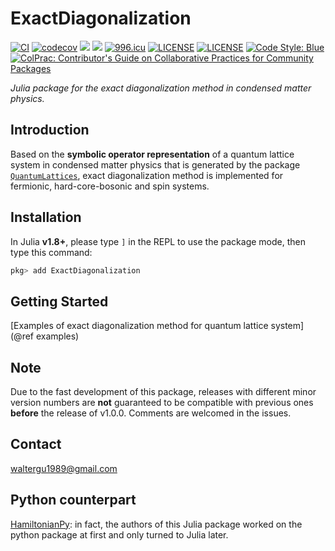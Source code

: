 # ExactDiagonalization

[![CI](https://github.com/Quantum-Many-Body/ExactDiagonalization.jl/actions/workflows/CI.yml/badge.svg)](https://github.com/Quantum-Many-Body/ExactDiagonalization.jl/actions/workflows/CI.yml)
[![codecov](https://codecov.io/gh/Quantum-Many-Body/ExactDiagonalization.jl/branch/master/graph/badge.svg)](https://codecov.io/gh/Quantum-Many-Body/ExactDiagonalization.jl)
[![](https://img.shields.io/badge/docs-dev-blue.svg)](https://quantum-many-body.github.io/ExactDiagonalization.jl/dev/)
[![](https://img.shields.io/badge/docs-stable-blue.svg)](https://quantum-many-body.github.io/ExactDiagonalization.jl/stable/)
[![996.icu](https://img.shields.io/badge/link-996.icu-red.svg)](https://996.icu)
[![LICENSE](https://img.shields.io/badge/License-Apache%202.0-blue.svg)](https://opensource.org/licenses/Apache-2.0)
[![LICENSE](https://img.shields.io/badge/license-Anti%20996-blue.svg)](https://github.com/996icu/996.ICU/blob/master/LICENSE)
[![Code Style: Blue](https://img.shields.io/badge/code%20style-blue-4495d1.svg)](https://github.com/invenia/BlueStyle)
[![ColPrac: Contributor's Guide on Collaborative Practices for Community Packages](https://img.shields.io/badge/ColPrac-Contributor's%20Guide-blueviolet)](https://github.com/SciML/ColPrac)

*Julia package for the exact diagonalization method in condensed matter physics.*

## Introduction

Based on the **symbolic operator representation** of a quantum lattice system in condensed matter physics that is generated by the package [`QuantumLattices`](https://github.com/Quantum-Many-Body/QuantumLattices.jl), exact diagonalization method is implemented for fermionic, hard-core-bosonic and spin systems.

## Installation

In Julia **v1.8+**, please type `]` in the REPL to use the package mode, then type this command:

```julia
pkg> add ExactDiagonalization
```

## Getting Started

[Examples of exact diagonalization method for quantum lattice system](@ref examples)

## Note

Due to the fast development of this package, releases with different minor version numbers are **not** guaranteed to be compatible with previous ones **before** the release of v1.0.0. Comments are welcomed in the issues.

## Contact
waltergu1989@gmail.com

## Python counterpart
[HamiltonianPy](https://github.com/waltergu/HamiltonianPy): in fact, the authors of this Julia package worked on the python package at first and only turned to Julia later.
